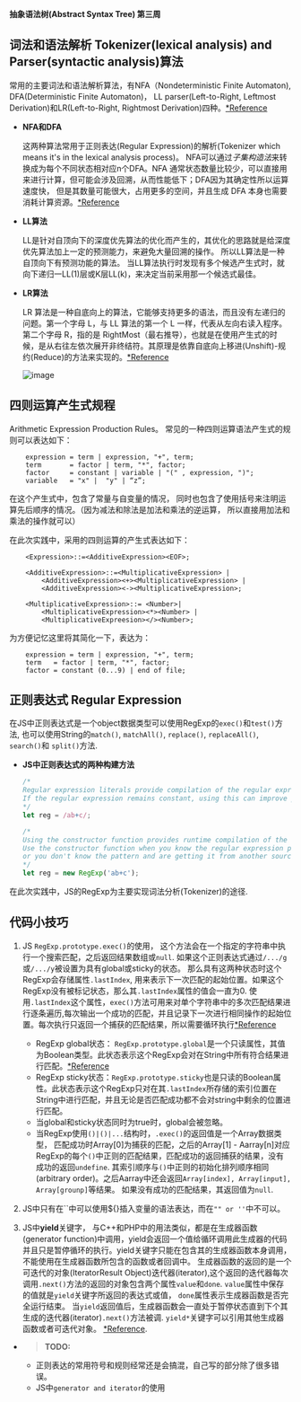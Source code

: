 **抽象语法树(Abstract Syntax Tree) 第三周**

## 词法和语法解析 Tokenizer(lexical analysis) and Parser(syntactic analysis)算法
常用的主要词法和语法解析算法，有NFA（Nondeterministic Finite Automaton), DFA(Deterministic Finite Automaton)， LL parser(Left-to-Right, Leftmost Derivation)和LR(Left-to-Right, Rightmost Derivation)四种。[*Reference](https://www.youtube.com/watch?v=4m7ubrdbWQU)
- **NFA和DFA**

  这两种算法常用于正则表达(Regular Expression)的解析(Tokenizer which means it's in the lexical analysis process)。 NFA可以通过*子集构造法*来转换成为每个不同状态相对应n个DFA。NFA 通常状态数量比较少，可以直接用来进行计算，但可能会涉及回溯，从而性能低下；DFA因为其确定性所以运算速度快， 但是其数量可能很大，占用更多的空间，并且生成 DFA 本身也需要消耗计算资源。[*Reference](https://time.geekbang.org/column/article/137286)
- **LL算法**
    
    LL是针对自顶向下的深度优先算法的优化而产生的，其优化的思路就是给深度优先算法加上一定的预测能力，来避免大量回溯的操作。 所以LL算法是一种自顶向下有预测功能的算法。 当LL算法执行时发现有多个候选产生式时，就向下递归一LL(1)层或K层LL(k)，来决定当前采用那一个候选式最佳。
    

- **LR算法**
    
    LR 算法是一种自底向上的算法，它能够支持更多的语法，而且没有左递归的问题。第一个字母 L，与 LL 算法的第一个 L 一样，代表从左向右读入程序。第二个字母 R，指的是 RightMost（最右推导），也就是在使用产生式的时候，是从右往左依次展开非终结符。其原理是依靠自底向上移进(Unshift)-规约(Reduce)的方法来实现的。[*Reference](https://time.geekbang.org/column/article/139628)

    ![image](https://images.squarespace-cdn.com/content/v1/58c01cea29687fdfb7c37d2d/1559558943078-Q4EG7Y6YLF3PB0M1M21X/ke17ZwdGBToddI8pDm48kNX21J0lj0t-bXR-XR1_1P0UqsxRUqqbr1mOJYKfIPR7LoDQ9mXPOjoJoqy81S2I8N_N4V1vUb5AoIIIbLZhVYy7Mythp_T-mtop-vrsUOmeInPi9iDjx9w8K4ZfjXt2dlw0xLU5M5oFHn97N5qwvJWS2UKx4Bw5_H5VqrHRcWRJ7zs2yPjc1ECvpa5Zm_kMqw/stages_of_compiler_processing.jpg?format=2500w)
    
## 四则运算产生式规程

Arithmetic Expression Production Rules。 常见的一种四则运算语法产生式的规则可以表达如下：

        expression = term | expression, "+", term;
        term       = factor | term, "*", factor;
        factor     = constant | variable | "(" , expression, ")";
        variable   = "x" |  "y" | “z”;

在这个产生式中，包含了常量与自变量的情况， 同时也包含了使用括号来注明运算先后顺序的情况。（因为减法和除法是加法和乘法的逆运算， 所以直接用加法和乘法的操作就可以）

在此次实践中，采用的四则运算的产生式表达如下：

        <Expression>::=<AdditiveExpression><EOF>;

        <AdditiveExpression>::=<MultiplicativeExpression> | 
            <AdditiveExpression><+><MultiplicativeExpression> |
            <AdditiveExpression><-><MultiplicativeExpression>;

        <MultiplicativeExpression>::= <Number>|
            <MultiplicativeExpression><*><Number> |
            <MultiplicativeExpreesion></><Number>;

为方便记忆这里将其简化一下，表达为：

        expression = term | expression, "+", term;
        term   = factor | term, "*", factor;
        factor = constant (0...9) | end of file;

## 正则表达式 Regular Expression
在JS中正则表达式是一个object数据类型可以使用RegExp的`exec()`和`test()`方法, 也可以使用String的`match()`, `matchAll()`, `replace()`, `replaceAll()`, `search()`和 `split()`方法.
    
- **JS中正则表达式的两种构建方法**
    ```javascript
    /*
    Regular expression literals provide compilation of the regular expression when the script is loaded. 
    If the regular expression remains constant, using this can improve performance.
    */
    let reg = /ab+c/;

    /*
    Using the constructor function provides runtime compilation of the regular expression.
    Use the constructor function when you know the regular expression pattern will be changing,
    or you don't know the pattern and are getting it from another source, such as user input.
    */
    let reg = new RegExp('ab+c'); 
    ```

在此次实践中，JS的RegExp为主要实现词法分析(Tokenizer)的途径.

## 代码小技巧
1. JS `RegExp.prototype.exec()`的使用， 这个方法会在一个指定的字符串中执行一个搜索匹配，之后返回结果数组或`null`. 如果这个正则表达式通过`/.../g`或`/.../y`被设置为具有global或sticky的状态。 那么具有这两种状态时这个RegExp会存储属性`.lastIndex`, 用来表示下一次匹配的起始位置。如果这个RegExp没有被标记状态，那么其`.lastIndex`属性的值会一直为0.
使用`.lastIndex`这个属性，`exec()`方法可用来对单个字符串中的多次匹配结果进行逐条遍历,每次输出一个成功的匹配，并且记录下一次进行相同操作的起始位置。每次执行只返回一个捕获的匹配结果，所以需要循环执行[*Reference](https://developer.mozilla.org/zh-CN/docs/Web/JavaScript/Reference/Global_Objects/RegExp/exec)
    - RegExp global状态： `RegExp.prototype.global`是一个只读属性，其值为Boolean类型。此状态表示这个RegExp会对在String中所有符合结果进行匹配。[*Reference](https://developer.mozilla.org/en-US/docs/Web/JavaScript/Reference/Global_Objects/RegExp/global)
    - RegExp sticky状态：`RegExp.prototype.sticky`也是只读的Boolean属性。此状态表示这个RegExp只对在其`.lastIndex`所存储的索引位置在String中进行匹配，并且无论是否匹配成功都不会对string中剩余的位置进行匹配。
    - 当global和sticky状态同时为true时，global会被忽略。
    - 当RegExp使用`()|()|...`结构时，`.exec()`的返回值是一个Array数据类型， 匹配成功时Array[0]为捕获的匹配，之后的Array[1] - Aarray[n]对应RegExp的每个`()`中正则的匹配结果，匹配成功的返回捕获的结果，没有成功的返回`undefine`. 其索引顺序与`()`中正则的初始化排列顺序相同(arbitrary order)。之后Aarray中还会返回`Array[index], Array[input], Array[grounp]`等结果。 如果没有成功的匹配结果，其返回值为`null`.

2. JS中只有在``中可以使用${}插入变量的语法表达，而在`"" or ''`中不可以。

3. JS中**yield**关键字， 与C++和PHP中的用法类似，都是在生成器函数(generator function)中调用，yield会返回一个值给循环调用此生成器的代码并且只是暂停循环的执行。yield关键字只能在包含其的生成器函数本身调用，不能使用在生成器函数所包含的函数或者回调中。 生成器函数的返回的是一个可迭代的对象(IteratorResult Object)迭代器(iterator),这个返回的迭代器每次调用`.next()`方法的返回的对象包含两个属性`value`和`done`. `value`属性中保存的值就是`yield`关键字所返回的表达式或值， `done`属性表示生成器函数是否完全运行结束。 当`yield`返回值后，生成器函数会一直处于暂停状态直到下个其生成的迭代器(iterator)`.next()`方法被调. `yield*`关键字可以引用其他生成器函数或者可迭代对象。 
[*Reference](https://developer.mozilla.org/en-US/docs/Web/JavaScript/Reference/Operators/yield).
    

+ >**TODO:**
    - 正则表达的常用符号和规则经常还是会搞混，自己写的部分除了很多错误。
    - JS中`generator and iterator`的使用




